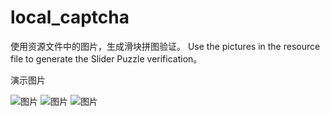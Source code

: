 # local_captcha
使用资源文件中的图片，生成滑块拼图验证。 Use the pictures in the resource file to generate the Slider Puzzle verification。

演示图片


![图片](https://user-images.githubusercontent.com/18310442/118097269-0b28ee00-b405-11eb-8321-605b785dcaeb.png)
![图片](https://user-images.githubusercontent.com/18310442/118097312-1a0fa080-b405-11eb-91f2-1b416d97c108.png)
![图片](https://user-images.githubusercontent.com/18310442/118097345-2562cc00-b405-11eb-960e-36e4222f7d6c.png)


